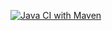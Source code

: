 [![Java CI with Maven](https://github.com/suaaaaa/KakaoSeminar/actions/workflows/maven.yml/badge.svg?branch=master)](https://github.com/suaaaaa/KakaoSeminar/actions/workflows/maven.yml)
